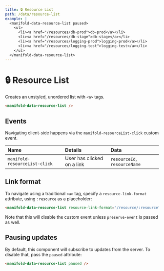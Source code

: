 ```yaml
---
title: 🔒 Resource List
path: /data/resource-list
example: |
  <manifold-data-resource-list paused>
    <ul>
      <li><a href="/resources/db-prod">db-prod</a></li>
      <li><a href="/resources/db-stage">db-stage</a></li>
      <li><a href="/resources/logging-prod">logging-prod</a></li>
      <li><a href="/resources/logging-test">logging-test</a></li>
    </ul>
  </manifold-data-resource-list>
---
```


# 🔒 Resource List

Creates an unstyled, unordered list with `<a>` tags.

```html
<manifold-data-resource-list />
```

## Events

Navigating client-side happens via the `manifold-resourceList-click` custom event.

| Name                          | Details                    | Data                         |
| :---------------------------- | :------------------------- | :--------------------------- |
| `manifold-resourceList-click` | User has clicked on a link | `resourceId`, `resourceName` |

## Link format

To navigate using a traditional `<a>` tag, specify a `resource-link-format`
attribute, using `:resource` as a placeholder:

```html
<manifold-data-resource-list resource-link-format="/resource/:resource" />
```

Note that this will disable the custom event unless `preserve-event` is
passed as well.

## Pausing updates

By default, this component will subscribe to updates from the server. To
disable that, pass the `paused` attribute:

```html
<manifold-data-resource-list paused />
```

